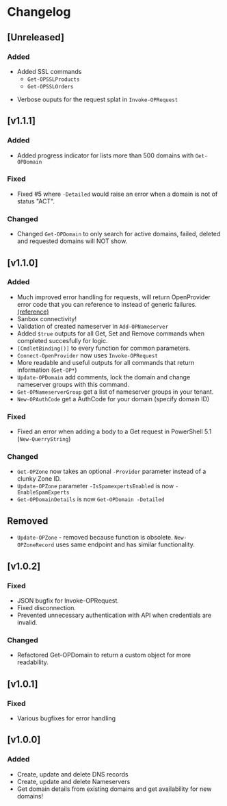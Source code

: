 # Changelog

## [Unreleased]

### Added

* Added SSL commands
    - ```Get-OPSSLProducts```
    - ```Get-OPSSLOrders```
- Verbose ouputs for the request splat in ```Invoke-OPRequest```

## [v1.1.1]

### Added

- Added progress indicator for lists more than 500 domains with ```Get-OPDomain```

### Fixed

- Fixed #5 where ```-Detailed``` would raise an error when a domain is not of status "ACT".

### Changed

- Changed ```Get-OPDomain``` to only search for active domains, failed, deleted and requested domains will NOT show.

## [v1.1.0]

### Added

- Much improved error handling for requests, will return OpenProvider error code that you can reference to instead of generic failures. [(reference)](https://support.openprovider.eu/hc/en-us/articles/216644928-API-Error-Codes)
- Sanbox connectivity!
- Validation of created nameserver in ```Add-OPNameserver```
- Added ```$true``` outputs for all Get, Set and Remove commands when completed succesfully for logic.
- ```[CmdletBinding()]``` to every function for common parameters.
- ```Connect-OpenProvider``` now uses ```Invoke-OPRequest```
- More readable and useful outputs for all commands that return information (```Get-OP*```)
- ```Update-OPDomain``` add comments, lock the domain and change nameserver groups with this command.
- ```Get-OPNameserverGroup``` get a list of nameserver groups in your tenant.
- ```New-OPAuthCode``` get a AuthCode for your domain (specify domain ID)

### Fixed

- Fixed an error when adding a body to a Get request in PowerShell 5.1 (```New-QuerryString```)

### Changed

- ```Get-OPZone``` now takes an optional ```-Provider``` parameter instead of a clunky Zone ID.
- ```Update-OPZone``` parameter ```-IsSpamexpertsEnabled``` is now ```-EnableSpamExperts```
- ```Get-OPDomainDetails``` is now ```Get-OPDomain -Detailed```

## Removed

- ```Update-OPZone``` - removed because function is obsolete. ```New-OPZoneRecord``` uses same endpoint and has similar functionality.

## [v1.0.2]

### Fixed

- JSON bugfix for Invoke-OPRequest.
- Fixed disconnection.
- Prevented unnecessary authentication with API when credentials are invalid.

### Changed

- Refactored Get-OPDomain to return a custom object for more readability.

## [v1.0.1]

### Fixed

- Various bugfixes for error handling

## [v1.0.0]

### Added

- Create, update and delete DNS records
- Create, update and delete Nameservers
- Get domain details from existing domains and get availability for new domains!
